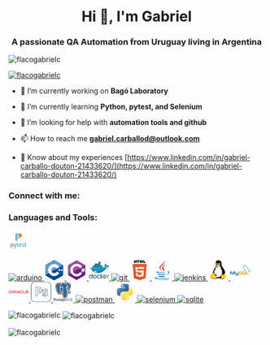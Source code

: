 <h1 align="center">Hi 👋, I'm Gabriel</h1>
<h3 align="center">A passionate QA Automation from Uruguay living in Argentina</h3>

<p align="left"> <img src="https://komarev.com/ghpvc/?username=flacogabrielc&label=Profile%20views&color=0e75b6&style=flat" alt="flacogabrielc" /> </p>

<p align="left"> <a href="https://github.com/ryo-ma/github-profile-trophy"><img src="https://github-profile-trophy.vercel.app/?username=flacogabrielc" alt="flacogabrielc" /></a> </p>

- 🔭 I’m currently working on **Bagó Laboratory**

- 🌱 I’m currently learning **Python, pytest, and Selenium**

- 🤝 I’m looking for help with **automation tools and github**

- 📫 How to reach me **gabriel.carballod@outlook.com**

- 📄 Know about my experiences [https://www.linkedin.com/in/gabriel-carballo-douton-21433620/](https://www.linkedin.com/in/gabriel-carballo-douton-21433620/)

<h3 align="left">Connect with me:</h3>
<p align="left">
</p>

<h3 align="left">Languages and Tools:</h3>

<p align="left"> <a href="https://https://docs.pytest.org/" target="_blank" rel="noreferrer"> <img src=https://github.com/devicons/devicon/blob/master/icons/pytest/pytest-original-wordmark.svg alt="pytest" width="40" height="40"/> </a> <a href="https://www.w3schools.com/cpp/" target="_blank" rel="noreferrer">
<p align="left"> <a href="https://www.arduino.cc/" target="_blank" rel="noreferrer"> <img src="https://cdn.worldvectorlogo.com/logos/arduino-1.svg" alt="arduino" width="40" height="40"/> </a> <a href="https://www.w3schools.com/cpp/" target="_blank" rel="noreferrer"> <img src="https://raw.githubusercontent.com/devicons/devicon/master/icons/cplusplus/cplusplus-original.svg" alt="cplusplus" width="40" height="40"/> </a> <a href="https://www.w3schools.com/cs/" target="_blank" rel="noreferrer"> <img src="https://raw.githubusercontent.com/devicons/devicon/master/icons/csharp/csharp-original.svg" alt="csharp" width="40" height="40"/> </a> <a href="https://www.docker.com/" target="_blank" rel="noreferrer"> <img src="https://raw.githubusercontent.com/devicons/devicon/master/icons/docker/docker-original-wordmark.svg" alt="docker" width="40" height="40"/> </a> <a href="https://git-scm.com/" target="_blank" rel="noreferrer"> <img src="https://www.vectorlogo.zone/logos/git-scm/git-scm-icon.svg" alt="git" width="40" height="40"/> </a> <a href="https://www.w3.org/html/" target="_blank" rel="noreferrer"> <img src="https://raw.githubusercontent.com/devicons/devicon/master/icons/html5/html5-original-wordmark.svg" alt="html5" width="40" height="40"/> </a> <a href="https://www.java.com" target="_blank" rel="noreferrer"> <img src="https://raw.githubusercontent.com/devicons/devicon/master/icons/java/java-original.svg" alt="java" width="40" height="40"/> </a> <a href="https://www.jenkins.io" target="_blank" rel="noreferrer"> <img src="https://www.vectorlogo.zone/logos/jenkins/jenkins-icon.svg" alt="jenkins" width="40" height="40"/> </a> <a href="https://www.linux.org/" target="_blank" rel="noreferrer"> <img src="https://raw.githubusercontent.com/devicons/devicon/master/icons/linux/linux-original.svg" alt="linux" width="40" height="40"/> </a> <a href="https://www.mysql.com/" target="_blank" rel="noreferrer"> <img src="https://raw.githubusercontent.com/devicons/devicon/master/icons/mysql/mysql-original-wordmark.svg" alt="mysql" width="40" height="40"/> </a> <a href="https://www.oracle.com/" target="_blank" rel="noreferrer"> <img src="https://raw.githubusercontent.com/devicons/devicon/master/icons/oracle/oracle-original.svg" alt="oracle" width="40" height="40"/> </a> <a href="https://www.photoshop.com/en" target="_blank" rel="noreferrer"> <img src="https://raw.githubusercontent.com/devicons/devicon/master/icons/photoshop/photoshop-line.svg" alt="photoshop" width="40" height="40"/> </a> <a href="https://www.postgresql.org" target="_blank" rel="noreferrer"> <img src="https://raw.githubusercontent.com/devicons/devicon/master/icons/postgresql/postgresql-original-wordmark.svg" alt="postgresql" width="40" height="40"/> </a> <a href="https://postman.com" target="_blank" rel="noreferrer"> <img src="https://www.vectorlogo.zone/logos/getpostman/getpostman-icon.svg" alt="postman" width="40" height="40"/> </a> <a href="https://www.python.org" target="_blank" rel="noreferrer"> <img src="https://raw.githubusercontent.com/devicons/devicon/master/icons/python/python-original.svg" alt="python" width="40" height="40"/> </a> <a href="https://www.selenium.dev" target="_blank" rel="noreferrer"> <img src="https://raw.githubusercontent.com/detain/svg-logos/780f25886640cef088af994181646db2f6b1a3f8/svg/selenium-logo.svg" alt="selenium" width="40" height="40"/> </a> <a href="https://www.sqlite.org/" target="_blank" rel="noreferrer"> <img src="https://www.vectorlogo.zone/logos/sqlite/sqlite-icon.svg" alt="sqlite" width="40" height="40"/> </a> </p>

<p><img align="left" src="https://github-readme-stats.vercel.app/api/top-langs?username=flacogabrielc&show_icons=true&locale=en&layout=compact" alt="flacogabrielc" /></p>

<p>&nbsp;<img align="center" src="https://github-readme-stats.vercel.app/api?username=flacogabrielc&show_icons=true&locale=en" alt="flacogabrielc" /></p>

<p><img align="center" src="https://github-readme-streak-stats.herokuapp.com/?user=flacogabrielc&" alt="flacogabrielc" /></p>
